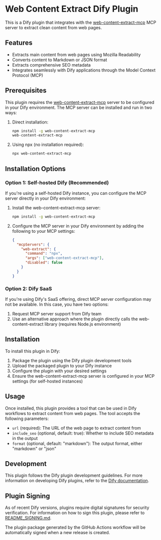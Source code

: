 # Web Content Extract Dify Plugin

This is a Dify plugin that integrates with the [web-content-extract-mcp](https://github.com/amoyens1s/web-content-extract-mcp) MCP server to extract clean content from web pages.

## Features

- Extracts main content from web pages using Mozilla Readability
- Converts content to Markdown or JSON format
- Extracts comprehensive SEO metadata
- Integrates seamlessly with Dify applications through the Model Context Protocol (MCP)

## Prerequisites

This plugin requires the [web-content-extract-mcp](https://github.com/amoyens1s/web-content-extract-mcp) server to be configured in your Dify environment. The MCP server can be installed and run in two ways:

1. Direct installation:

   ```bash
   npm install -g web-content-extract-mcp
   web-content-extract-mcp
   ```

2. Using npx (no installation required):
   ```bash
   npx web-content-extract-mcp
   ```

## Installation Options

### Option 1: Self-hosted Dify (Recommended)

If you're using a self-hosted Dify instance, you can configure the MCP server directly in your Dify environment:

1. Install the web-content-extract-mcp server:

   ```bash
   npm install -g web-content-extract-mcp
   ```

2. Configure the MCP server in your Dify environment by adding the following to your MCP settings:
   ```json
   {
     "mcpServers": {
       "web-extract": {
         "command": "npx",
         "args": ["web-content-extract-mcp"],
         "disabled": false
       }
     }
   }
   ```

### Option 2: Dify SaaS

If you're using Dify's SaaS offering, direct MCP server configuration may not be available. In this case, you have two options:

1. Request MCP server support from Dify team
2. Use an alternative approach where the plugin directly calls the web-content-extract library (requires Node.js environment)

## Installation

To install this plugin in Dify:

1. Package the plugin using the Dify plugin development tools
2. Upload the packaged plugin to your Dify instance
3. Configure the plugin with your desired settings
4. Ensure the web-content-extract-mcp server is configured in your MCP settings (for self-hosted instances)

## Usage

Once installed, this plugin provides a tool that can be used in Dify workflows to extract content from web pages. The tool accepts the following parameters:

- `url` (required): The URL of the web page to extract content from
- `include_seo` (optional, default: true): Whether to include SEO metadata in the output
- `format` (optional, default: "markdown"): The output format, either "markdown" or "json"

## Development

This plugin follows the Dify plugin development guidelines. For more information on developing Dify plugins, refer to the [Dify documentation](https://docs.dify.ai/zh-hans/plugins/quick-start/develop-plugins/tool-plugin).

## Plugin Signing

As of recent Dify versions, plugins require digital signatures for security verification. For information on how to sign this plugin, please refer to [README_SIGNING.md](README_SIGNING.md).

The plugin package generated by the GitHub Actions workflow will be automatically signed when a new release is created.

